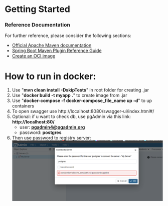 # Getting Started

### Reference Documentation

For further reference, please consider the following sections:

* [Official Apache Maven documentation](https://maven.apache.org/guides/index.html)
* [Spring Boot Maven Plugin Reference Guide](https://docs.spring.io/spring-boot/docs/3.2.2/maven-plugin/reference/html/)
* [Create an OCI image](https://docs.spring.io/spring-boot/docs/3.2.2/maven-plugin/reference/html/#build-image)


# How to run in docker:

1) Use "**mvn clean install -DskipTests**" in root folder for creating .jar
2) Use "**docker build -t myapp .**" to create image from .jar
4) Use "**docker-compose -f docker-compose_file_name up -d**" to up containers
5) To open swagger use http://localhost:8080/swagger-ui/index.html#/
6) Optional: if u want to check db, use pgAdmin via this link: **http://localhost:80/**
    - user: **pgadmin4@pgadmin.org**
    - password: **postgres**
7) Then use password to registry server:
![img.png](img.png)
